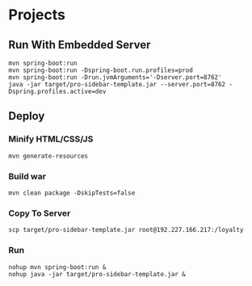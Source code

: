 # Projects

## Run With Embedded Server

```
mvn spring-boot:run
mvn spring-boot:run -Dspring-boot.run.profiles=prod
mvn spring-boot:run -Drun.jvmArguments='-Dserver.port=8762'
java -jar target/pro-sidebar-template.jar --server.port=8762 -Dspring.profiles.active=dev
```
## Deploy

### Minify HTML/CSS/JS
```
mvn generate-resources
```

### Build war
```
mvn clean package -DskipTests=false
```

### Copy To Server
```
scp target/pro-sidebar-template.jar root@192.227.166.217:/loyalty
```

### Run
```
nohup mvn spring-boot:run &
nohup java -jar target/pro-sidebar-template.jar &
```